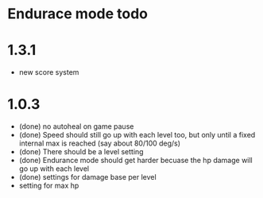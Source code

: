 # Endurace mode todo

# 1.3.1
* new score system

# 1.0.3
* (done) no autoheal on game pause
* (done) Speed should still go up with each level too, but only until a fixed internal max is reached (say about 80/100 deg/s)
* (done) There should be a level setting
* (done) Endurance mode should get harder becuase the hp damage will go up with each level
* (done) settings for damage base per level
* setting for max hp
